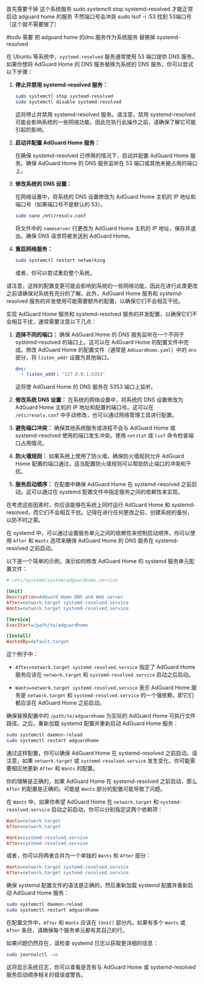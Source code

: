 首先需要干掉  这个系统服务 sudo systemctl stop systemd-resolved
才能正常启动  adguard home 的服务 不然端口号会冲突
sudo lsof -i :53
找到 53端口号 （这个就不需要做了）

#todo
需要 把 adguard home 的dns 服务作为系统服务 替换掉 systemd-resolved 

在 Ubuntu 等系统中，`systemd-resolved` 服务通常使用 53 端口提供 DNS 服务。如果你想将 AdGuard Home 的 DNS 服务替换为系统的 DNS 服务，你可以尝试以下步骤：

1. **停止并禁用 systemd-resolved 服务：**

    ```bash
    sudo systemctl stop systemd-resolved
    sudo systemctl disable systemd-resolved
    ```

    这将停止并禁用 systemd-resolved 服务。请注意，禁用 systemd-resolved 可能会影响系统的一些网络功能，因此在执行此操作之前，请确保了解它可能引起的影响。

2. **启动并配置 AdGuard Home 服务：**

    在确保 systemd-resolved 已停用的情况下，启动并配置 AdGuard Home 服务。确保 AdGuard Home 的 DNS 服务监听在 53 端口或其他未被占用的端口上。

3. **修改系统的 DNS 设置：**

    在网络设置中，将系统的 DNS 设置修改为 AdGuard Home 主机的 IP 地址和端口号（如果端口号不是默认的 53）。

    ```bash
    sudo nano /etc/resolv.conf
    ```

    将文件中的 `nameserver` 行更改为 AdGuard Home 主机的 IP 地址，保存并退出。确保 DNS 请求将被发送到 AdGuard Home。

4. **重启网络服务：**

    ```bash
    sudo systemctl restart networking
    ```

    或者，你可以尝试重启整个系统。

请注意，这样的配置变更可能会影响到系统的一些网络功能，因此在进行此类更改之前请确保对系统有充分的了解。此外，AdGuard Home 服务和 systemd-resolved 服务的并发使用可能需要额外的配置，以确保它们不会相互干扰。







实现 AdGuard Home 服务和 systemd-resolved 服务的并发配置，以确保它们不会相互干扰，通常需要注意以下几点：

1. **选择不同的端口：** 确保 AdGuard Home 的 DNS 服务监听在一个不同于 systemd-resolved 的端口上。这可以在 AdGuard Home 的配置文件中完成。修改 AdGuard Home 的配置文件（通常是 `AdGuardHome.yaml`）中的 `dns` 部分，将 `listen_addr` 设置为其他端口。

    ```yaml
    dns:
      - listen_addr: "127.0.0.1:5353"
    ```

    这将使 AdGuard Home 的 DNS 服务在 5353 端口上监听。

2. **修改系统 DNS 设置：** 在系统的网络设置中，将系统的 DNS 设置修改为 AdGuard Home 主机的 IP 地址和配置的端口号。这可以在 `/etc/resolv.conf` 中手动修改，也可以通过网络管理工具进行配置。

3. **避免端口冲突：** 确保其他系统服务或进程不会与 AdGuard Home 或 systemd-resolved 使用的端口发生冲突。使用 `netstat` 或 `lsof` 命令检查端口占用情况。

4. **防火墙规则：** 如果系统上使用了防火墙，确保防火墙规则允许 AdGuard Home 配置的端口通过。适当配置防火墙规则可以帮助防止端口的冲突和干扰。

5. **服务启动顺序：** 在配置中确保 AdGuard Home 在 systemd-resolved 之前启动。这可以通过在 systemd 配置文件中指定服务之间的依赖性来实现。

在考虑这些因素时，你应该能够在系统上同时运行 AdGuard Home 和 systemd-resolved，而它们不会相互干扰。记得在进行任何更改之前，创建系统的备份，以防不时之需。




在 systemd 中，可以通过设置服务单元之间的依赖性来控制启动顺序。你可以使用 `After` 和 `Wants` 选项来确保 AdGuard Home 的 DNS 服务在 systemd-resolved 之前启动。

以下是一个简单的示例，演示如何修改 AdGuard Home 的 systemd 服务单元配置文件：

```ini
# /etc/systemd/system/adguardhome.service

[Unit]
Description=AdGuard Home DNS and Web server
After=network.target systemd-resolved.service
Wants=network.target systemd-resolved.service

[Service]
ExecStart=/path/to/adguardhome

[Install]
WantedBy=default.target
```

这个例子中：

- `After=network.target systemd-resolved.service` 指定了 AdGuard Home 服务应该在 `network.target` 和 `systemd-resolved.service` 启动之后启动。

- `Wants=network.target systemd-resolved.service` 表示 AdGuard Home 服务是 `network.target` 和 `systemd-resolved.service` 的一个强依赖，即它们都应该在 AdGuard Home 之前启动。

确保替换配置中的 `/path/to/adguardhome` 为实际的 AdGuard Home 可执行文件路径。之后，重新加载 systemd 配置并重新启动 AdGuard Home 服务：

```bash
sudo systemctl daemon-reload
sudo systemctl restart adguardhome
```

通过这样配置，你可以确保 AdGuard Home 在 systemd-resolved 之前启动。请注意，如果 `network.target` 或 `systemd-resolved.service` 发生变化，你可能需要相应地更新 `After` 和 `Wants` 的配置。




你的理解是正确的，如果 AdGuard Home 在 systemd-resolved 之前启动，那么 `After` 的配置是正确的。可能是 `Wants` 部分的配置可能导致了问题。

在 `Wants` 中，如果你希望 AdGuard Home 在 `network.target` 和 `systemd-resolved.service` 启动之前启动，你可以分别指定这两个依赖项：

```ini
Wants=network.target
After=network.target

Wants=systemd-resolved.service
After=systemd-resolved.service
```

或者，你可以将两者合并为一个单独的 `Wants` 和 `After` 部分：

```ini
Wants=network.target systemd-resolved.service
After=network.target systemd-resolved.service
```

确保 systemd 配置文件的语法是正确的，然后重新加载 systemd 配置并重新启动 AdGuard Home 服务：

```bash
sudo systemctl daemon-reload
sudo systemctl restart adguardhome
```

在配置文件中，`After` 和 `Wants` 应该在 `[Unit]` 部分内。如果有多个 `Wants` 或 `After` 条目，请确保每个服务单元都有其自己的行。

如果问题仍然存在，请检查 systemd 日志以获取更详细的信息：

```bash
sudo journalctl -xe
```

这将显示系统日志，你可以查看是否有与 AdGuard Home 或 systemd-resolved 服务启动顺序相关的错误或警告。
